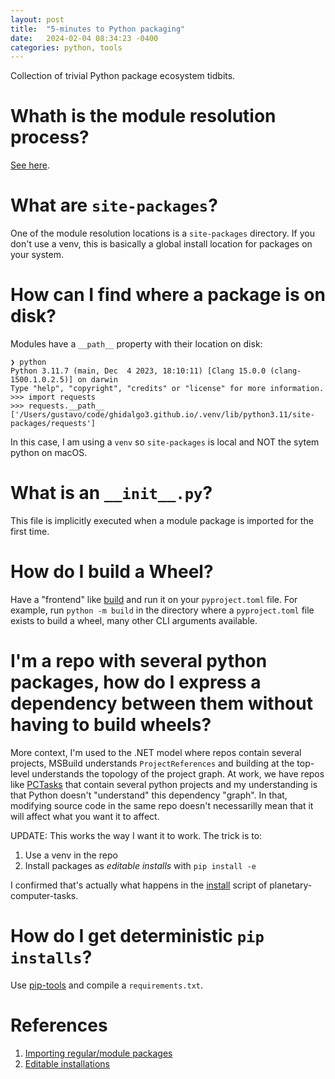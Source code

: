 ```yaml
---
layout: post
title:  "5-minutes to Python packaging"
date:   2024-02-04 08:34:23 -0400
categories: python, tools
---
```


Collection of trivial Python package ecosystem tidbits.

# Whath is the module resolution process?
[See here](https://docs.python.org/3/tutorial/modules.html#the-module-search-path).

# What are `site-packages`?
One of the module resolution locations is a `site-packages` directory.
If you don't use a venv, this is basically a global install location for packages on your system.

# How can I find where a package is on disk?
Modules have a `__path__` property with their location on disk:
```
❯ python
Python 3.11.7 (main, Dec  4 2023, 18:10:11) [Clang 15.0.0 (clang-1500.1.0.2.5)] on darwin
Type "help", "copyright", "credits" or "license" for more information.
>>> import requests
>>> requests.__path__
['/Users/gustavo/code/ghidalgo3.github.io/.venv/lib/python3.11/site-packages/requests']
```
In this case, I am using a `venv` so `site-packages` is local and NOT the sytem python on macOS.

# What is an `__init__.py`?

This file is implicitly executed when a module package is imported for the first time.

# How do I build a Wheel?
Have a "frontend" like [build](https://pypi.org/project/build/) and run it on your `pyproject.toml` file.
For example, run `python -m build` in the directory where a `pyproject.toml` file exists to build a wheel, many other CLI arguments available.

# I'm a repo with several python packages, how do I express a dependency between them without having to build wheels?
More context, I'm used to the .NET model where repos contain several projects, MSBuild understands `ProjectReferences` and building at the top-level understands the topology of the project graph. 
At work, we have repos like [PCTasks](https://github.com/microsoft/planetary-computer-tasks) that contain several python projects and my understanding is that Python doesn't "understand" this dependency "graph".
In that, modifying source code in the same repo doesn't necessarilly mean that it will affect what you want it to affect.

UPDATE: This works the way I want it to work. The trick is to:
1. Use a venv in the repo
1. Install packages as _editable installs_ with `pip install -e`

I confirmed that's actually what happens in the [install](https://github.com/microsoft/planetary-computer-tasks/blob/main/scripts/install) script of planetary-computer-tasks.

# How do I get deterministic `pip installs`?
Use [pip-tools](https://pypi.org/project/pip-tools/) and compile a `requirements.txt`.

# References

1. [Importing regular/module packages](https://docs.python.org/3/reference/import.html#regular-packages)
1. [Editable installations](https://setuptools.pypa.io/en/latest/userguide/development_mode.html)